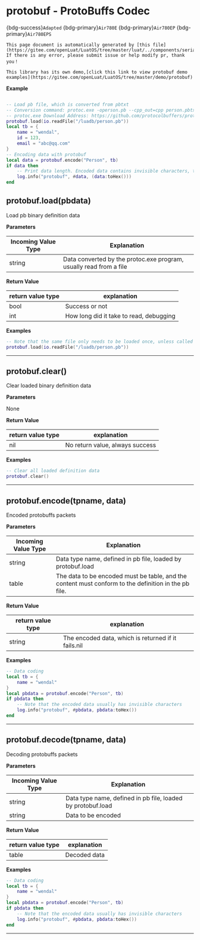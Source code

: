 # protobuf - ProtoBuffs Codec

{bdg-success}`Adapted` {bdg-primary}`Air780E` {bdg-primary}`Air780EP` {bdg-primary}`Air780EPS`

```{note}
This page document is automatically generated by [this file](https://gitee.com/openLuat/LuatOS/tree/master/luat/../components/serialization/protobuf/luat_lib_protobuf.c). If there is any error, please submit issue or help modify pr, thank you！
```

```{tip}
This library has its own demo,[click this link to view protobuf demo examples](https://gitee.com/openLuat/LuatOS/tree/master/demo/protobuf)
```

**Example**

```lua

-- Load pb file, which is converted from pbtxt
-- Conversion command: protoc.exe -operson.pb --cpp_out=cpp person.pbtxt
-- protoc.exe Download Address: https://github.com/protocolbuffers/protobuf/releases
protobuf.load(io.readFile("/luadb/person.pb"))
local tb = {
    name = "wendal",
    id = 123,
    email = "abc@qq.com"
}
-- Encoding data with protobuf
local data = protobuf.encode("Person", tb)
if data then
    -- Print data length. Encoded data contains invisible characters, toHex is easy to display
    log.info("protobuf", #data, (data:toHex()))
end

```

## protobuf.load(pbdata)



Load pb binary definition data

**Parameters**

|Incoming Value Type | Explanation|
|-|-|
|string|Data converted by the protoc.exe program, usually read from a file|

**Return Value**

|return value type | explanation|
|-|-|
|bool|Success or not|
|int|How long did it take to read, debugging|

**Examples**

```lua
-- Note that the same file only needs to be loaded once, unless called protobuf.clear()
protobuf.load(io.readFile("/luadb/person.pb"))

```

---

## protobuf.clear()



Clear loaded binary definition data

**Parameters**

None

**Return Value**

|return value type | explanation|
|-|-|
|nil|No return value, always success|

**Examples**

```lua
-- Clear all loaded definition data
protobuf.clear()

```

---

## protobuf.encode(tpname, data)



Encoded protobuffs packets

**Parameters**

|Incoming Value Type | Explanation|
|-|-|
|string|Data type name, defined in pb file, loaded by protobuf.load|
|table|The data to be encoded must be table, and the content must conform to the definition in the pb file.|

**Return Value**

|return value type | explanation|
|-|-|
|string|The encoded data, which is returned if it fails.nil|

**Examples**

```lua
-- Data coding
local tb = {
    name = "wendal"
}
local pbdata = protobuf.encode("Person", tb)
if pbdata then
    -- Note that the encoded data usually has invisible characters
    log.info("protobuf", #pbdata, pbdata:toHex())
end

```

---

## protobuf.decode(tpname, data)



Decoding protobuffs packets

**Parameters**

|Incoming Value Type | Explanation|
|-|-|
|string|Data type name, defined in pb file, loaded by protobuf.load|
|string|Data to be encoded|

**Return Value**

|return value type | explanation|
|-|-|
|table|Decoded data|

**Examples**

```lua
-- Data coding
local tb = {
    name = "wendal"
}
local pbdata = protobuf.encode("Person", tb)
if pbdata then
    -- Note that the encoded data usually has invisible characters
    log.info("protobuf", #pbdata, pbdata:toHex())
end

```

---

